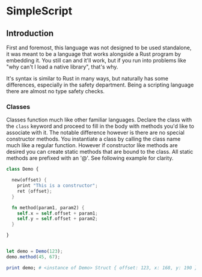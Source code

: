 # SimpleScript

## Introduction

First and foremost, this language was not designed to be used standalone, it was meant to be a language that works alongside a Rust program by embedding it. You still can and it'll work, but if you run into problems like "why can't I load a native library", that's why.

It's syntax is similar to Rust in many ways, but naturally has some differences, especially in the safety department. Being a scripting language there are almost no type safety checks.

### Classes

Classes function much like other familiar languages. Declare the class with the `class` keyword and proceed to fill in the body with methods you'd like to associate with it. The notable difference however is there are no special constructor methods. You instantiate a class by calling the class name much like a regular function. However if constructor like methods are desired you can create static methods that are bound to the class. All static methods are prefixed with an '@'. See following example for clarity.

[//]: # "popular languages with known syntax have an advantage here"

```js
class Demo {
```

```rust
  new(offset) {
    print "This is a constructor";
    ret {offset};
  }

  fn method(param1, param2) {
    self.x = self.offset + param1;
    self.y = self.offset + param2;
  }
```

```js
}


let demo = Demo(123);
demo.method(45, 67);
```

```perl
print demo; # <instance of Demo> Struct { offset: 123, x: 168, y: 190 }
```
